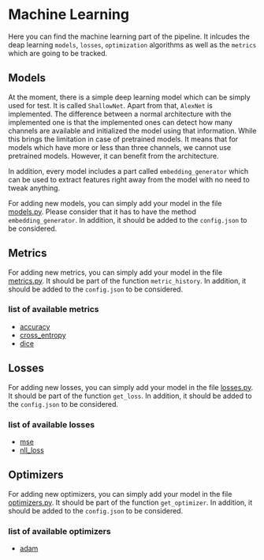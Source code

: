 # Machine Learning	

Here you can find the machine learning part of the pipeline. It inlcudes the deap learning `models`, `losses`, `optimization` algorithms as well as the `metrics` which are going to be tracked.

## Models

At the moment, there is a simple deep learning model which can be simply used for test. It is called `ShallowNet`. Apart from that, `AlexNet` is implemented. The difference between a normal architecture with the implemented one is that the implemented ones can detect how many channels are available and initialized the model using that information. While this brings the limitation in case of pretrained models. It means that for models which have more or less than three channels, we cannot use pretrained models. However, it can benefit from the architecture.

In addition, every model includes a part called `embedding_generator` which can be used to extract features right away from the model with no need to tweak anything.

For adding new models, you can simply add your model in the file [models.py](models.py). Please consider that it has to have the method `embedding_generator`. In addition, it should be added to the `config.json` to be considered.

## Metrics

For adding new metrics, you can simply add your model in the file [metrics.py](metrics.py).  It should be part of the function `metric_history`. In addition, it should be added to the `config.json` to be considered. 

### list of available metrics

- [accuracy](https://scikit-learn.org/stable/modules/generated/sklearn.metrics.accuracy_score.html)
- [cross_entropy](https://scikit-learn.org/stable/modules/generated/sklearn.metrics.log_loss.html)
- [dice](https://scikit-learn.org/stable/modules/generated/sklearn.metrics.f1_score.html)

## Losses

For adding new losses, you can simply add your model in the file [losses.py](losses.py).  It should be part of the function `get_loss`. In addition, it should be added to the `config.json` to be considered.

### list of available losses

- [mse](https://pytorch.org/docs/stable/nn.html#mseloss) 
- [nll_loss](https://pytorch.org/docs/stable/nn.html#nllloss)

## Optimizers

For adding new optimizers, you can simply add your model in the file [optimizers.py](optimizers.py).  It should be part of the function `get_optimizer`. In addition, it should be added to the `config.json` to be considered.

### list of available optimizers

- [adam](https://pytorch.org/docs/stable/_modules/torch/optim/adam.html#Adam)

